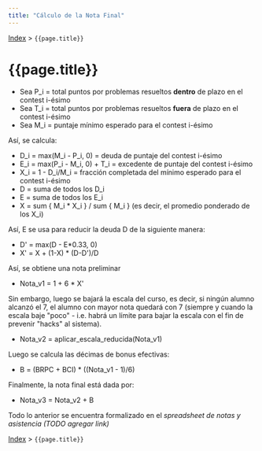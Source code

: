 ```yaml
---
title: "Cálculo de la Nota Final"
---
```


[Index](../index) > ```{{page.title}}```

# {{page.title}}

- Sea P_i = total puntos por problemas resueltos **dentro** de plazo en el contest i-ésimo
- Sea T_i = total puntos por problemas resueltos **fuera** de plazo en el contest i-ésimo
- Sea M_i = puntaje mínimo esperado para el contest i-ésimo

Así, se calcula:
- D_i = max(M_i - P_i, 0) = deuda de puntaje del contest i-ésimo
- E_i = max(P_i - M_i, 0) + T_i = excedente de puntaje del contest i-ésimo
- X_i = 1 - D_i/M_i = fracción completada del mínimo esperado para el contest i-ésimo
- D = suma de todos los D_i
- E = suma de todos los E_i
- X = sum { M_i * X_i } / sum { M_i }  (es decir, el promedio ponderado de los X_i)

Así, E se usa para reducir la deuda D de la siguiente manera:
- D' = max(D - E*0.33, 0)
- X' = X + (1-X) * (D-D')/D

Así, se obtiene una nota preliminar
- Nota_v1 = 1 + 6 * X'

Sin embargo, luego se bajará la escala del curso, es decir, si ningún alumno alcanzó el 7, el alumno con mayor nota quedará con 7 (siempre y cuando la escala baje "poco" - i.e. habrá un límite para bajar la escala con el fin de prevenir "hacks" al sistema).
- Nota_v2 = aplicar_escala_reducida(Nota_v1)

Luego se calcula las décimas de bonus efectivas:
- B = (BRPC + BCI) * ((Nota_v1 - 1)/6)

Finalmente, la nota final está dada por:
- Nota_v3 = Nota_v2 + B

Todo lo anterior se encuentra formalizado en el _spreadsheet de notas y asistencia (TODO agregar link)_

[Index](../index) > ```{{page.title}}```
